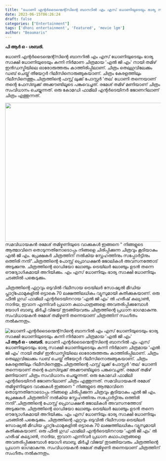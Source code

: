 ```yaml
---
title: "ധോണി എന്റർടൈന്മെന്റ്സിന്റെ ബാനറിൽ എം എസ് ധോണിയുടെയും ഭാര്യ സാക്ഷി ധോണിയുടെയും കന്നി നിർമാണ ചിത്രമായ 'എൽ ജി എം'"
date: 2023-06-15T06:26:24
draft: false
categories: ["Entertainment"]
tags: ['dhoni entertainment', 'Featured', 'movie lgm']
author: "Beaumaris"
---
```


<strong>പി ആർ ഒ - ശബരി.</strong>

ധോണി എന്റർടൈന്മെന്റ്സിന്റെ ബാനറിൽ എം എസ് ധോണിയുടെയും ഭാര്യ സാക്ഷി ധോണിയുടെയും കന്നി നിർമാണ ചിത്രമായ 'എൽ ജി എം' നായി തമിഴ് ഇൻഡസ്ട്രിയിലെ ഓരോരുത്തരും കാത്തിരിപ്പിലാണ്. ചിത്രം തെലുഗുവിലേക്കും ഡബ് ചെയ്ത് തീയേറ്റർ റിലീസിനൊരുങ്ങുകയാണ്. ചിത്രം കേരളത്തിലും റിലീസിനെത്തും.ചിത്രത്തിന്റെ ഫസ്റ്റ് ലുക്ക് പോസ്റ്റർ 'തല' ധോണി തന്നെയാണ് തന്റെ ഫേസ്ബുക്ക് അ‌ക്കൗണ്ടിലൂടെ പങ്കുവെച്ചത്. രമേശ് തമിഴ് മണിയാണ് ചിത്രം സംവിധാനം ചെയ്യുന്നത്. ഒരു കോമഡി ഫാമിലി എന്റർടെയിനർ ജോണറിലാണ് ചിത്രം എത്തുന്നത്.

<a href="https://cdn.boolokam.com/articles/2023/06/fwwww-1.jpg"><img class="size-large wp-image-399634 aligncenter" src="https://cdn.boolokam.com/articles/2023/06/fwwww-1-1024x576.jpg" alt="" width="800" height="450" /></a>സമവിധായകൻ രമേശ് തമിഴ്മണിയുടെ വാക്കുകൾ ഇങ്ങനെ " നിങ്ങളുടെ ആത്മാവിനെ തൊടുന്നതിനോടൊപ്പം നിങ്ങളെ ചിരിപ്പിക്കുന്ന ചിത്രവും കൂടിയാകും എൽ ജി എം. പ്രേക്ഷകർ ചിത്രത്തിന് നൽകിയ സ്നേഹത്തിനും സപ്പോർട്ടിനും ഒത്തിരി നന്ദി".ചിത്രത്തിന്റെ പോസ്റ്റ് പ്രൊഡക്ഷൻ ജോലികൾ അവസനത്തോട് അടുക്കുന്നു. ചിത്രത്തിന്റെ ഓഡിയോ ലോഞ്ചും ട്രെയിലർ ലോഞ്ചും ഉടൻ തന്നെ ഔദ്യോഗികമായി അറിയിക്കും. എം എസ് ധോണിയും ഭാര്യ സാക്ഷി ധോണിയും ചടങ്ങിൽ പങ്കെടുക്കും.

ചിത്രത്തിന്റെ ഏറ്റവും ഒടുവിൽ റിലീസായ ട്രെയിലർ സോഷ്യൽ മീഡിയ പ്ലാറ്റ്ഫോമുകളിൽ ഒട്ടാകെ 70 ലക്ഷത്തിലധികം വ്യുസുമായി കുതിക്കുകയാണ്. ഒരു ഫീൽ ഗുഡ് ഫാമിലി എന്റർടെയിനറായ 'എൽ ജി എം' ൽ ഹരീഷ് കല്യാൺ, നാദിയ, ഇവാന എന്നിവർ പ്രധാന കഥാപാത്രങ്ങളെ അവതരിപ്പിക്കുമ്പോൾ യോഗി ബാബു, മിർച്ചി വിജയ് തുടങ്ങിയവരും ചിത്രത്തിന്റെ പ്രധാന ഭാഗമാകുന്നു. സംവിധായകൻ രമേശ് തമിഴ്മണി തന്നെയാണ് ചിത്രത്തിന് സംഗീതം നൽകുന്നതും.


![ധോണി എന്റർടൈന്മെന്റ്സിന്റെ ബാനറിൽ എം എസ് ധോണിയുടെയും ഭാര്യ സാക്ഷി ധോണിയുടെയും കന്നി നിർമാണ ചിത്രമായ 'എൽ ജി എം'](https://cdn.boolokam.com/articles/2023/06/fwwww-1-1024x576.jpg)**പി ആർ ഒ - ശബരി.** ധോണി എന്റർടൈന്മെന്റ്സിന്റെ ബാനറിൽ എം എസ് ധോണിയുടെയും ഭാര്യ സാക്ഷി ധോണിയുടെയും കന്നി നിർമാണ ചിത്രമായ 'എൽ ജി എം' നായി തമിഴ് ഇൻഡസ്ട്രിയിലെ ഓരോരുത്തരും കാത്തിരിപ്പിലാണ്. ചിത്രം തെലുഗുവിലേക്കും ഡബ് ചെയ്ത് തീയേറ്റർ റിലീസിനൊരുങ്ങുകയാണ്. ചിത്രം കേരളത്തിലും റിലീസിനെത്തും.ചിത്രത്തിന്റെ ഫസ്റ്റ് ലുക്ക് പോസ്റ്റർ 'തല' ധോണി തന്നെയാണ് തന്റെ ഫേസ്ബുക്ക് അ‌ക്കൗണ്ടിലൂടെ പങ്കുവെച്ചത്. രമേശ് തമിഴ് മണിയാണ് ചിത്രം സംവിധാനം ചെയ്യുന്നത്. ഒരു കോമഡി ഫാമിലി എന്റർടെയിനർ ജോണറിലാണ് ചിത്രം എത്തുന്നത്. [](https://cdn.boolokam.com/articles/2023/06/fwwww-1.jpg)സമവിധായകൻ രമേശ് തമിഴ്മണിയുടെ വാക്കുകൾ ഇങ്ങനെ " നിങ്ങളുടെ ആത്മാവിനെ തൊടുന്നതിനോടൊപ്പം നിങ്ങളെ ചിരിപ്പിക്കുന്ന ചിത്രവും കൂടിയാകും എൽ ജി എം. പ്രേക്ഷകർ ചിത്രത്തിന് നൽകിയ സ്നേഹത്തിനും സപ്പോർട്ടിനും ഒത്തിരി നന്ദി".ചിത്രത്തിന്റെ പോസ്റ്റ് പ്രൊഡക്ഷൻ ജോലികൾ അവസനത്തോട് അടുക്കുന്നു. ചിത്രത്തിന്റെ ഓഡിയോ ലോഞ്ചും ട്രെയിലർ ലോഞ്ചും ഉടൻ തന്നെ ഔദ്യോഗികമായി അറിയിക്കും. എം എസ് ധോണിയും ഭാര്യ സാക്ഷി ധോണിയും ചടങ്ങിൽ പങ്കെടുക്കും. ചിത്രത്തിന്റെ ഏറ്റവും ഒടുവിൽ റിലീസായ ട്രെയിലർ സോഷ്യൽ മീഡിയ പ്ലാറ്റ്ഫോമുകളിൽ ഒട്ടാകെ 70 ലക്ഷത്തിലധികം വ്യുസുമായി കുതിക്കുകയാണ്. ഒരു ഫീൽ ഗുഡ് ഫാമിലി എന്റർടെയിനറായ 'എൽ ജി എം' ൽ ഹരീഷ് കല്യാൺ, നാദിയ, ഇവാന എന്നിവർ പ്രധാന കഥാപാത്രങ്ങളെ അവതരിപ്പിക്കുമ്പോൾ യോഗി ബാബു, മിർച്ചി വിജയ് തുടങ്ങിയവരും ചിത്രത്തിന്റെ പ്രധാന ഭാഗമാകുന്നു. സംവിധായകൻ രമേശ് തമിഴ്മണി തന്നെയാണ് ചിത്രത്തിന് സംഗീതം നൽകുന്നതും.
